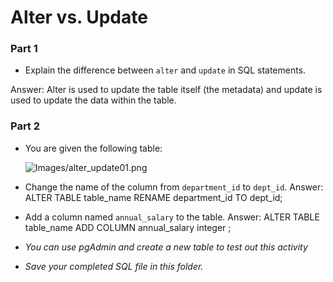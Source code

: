 # Alter vs. Update


### Part 1

* Explain the difference between `alter` and `update` in SQL statements.

Answer: Alter is used to update the table itself (the metadata) and update is used to update the data within the table.

### Part 2

* You are given the following table:

  ![Images/alter_update01.png](Images/alter_update01.png)

* Change the name of the column from `department_id` to `dept_id`.
Answer: 
ALTER TABLE table_name 
RENAME department_id TO dept_id;


* Add a column named `annual_salary` to the table.
Answer:
ALTER TABLE table_name
ADD COLUMN annual_salary integer
;
* _You can use pgAdmin and create a new table to test out this activity_
* _Save your completed SQL file in this folder._
